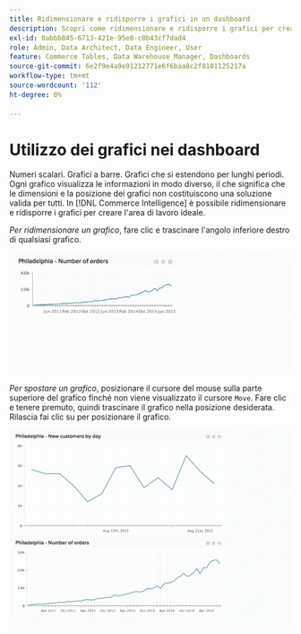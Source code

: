 ```yaml
---
title: Ridimensionare e ridisporre i grafici in un dashboard
description: Scopri come ridimensionare e ridisporre i grafici per creare l’area di lavoro ideale.
exl-id: 0abbb845-6713-421e-95e0-c0b43cf7dad4
role: Admin, Data Architect, Data Engineer, User
feature: Commerce Tables, Data Warehouse Manager, Dashboards
source-git-commit: 6e2f9e4a9e91212771e6f6baa8c2f8101125217a
workflow-type: tm+mt
source-wordcount: '112'
ht-degree: 0%

---
```


# Utilizzo dei grafici nei dashboard

Numeri scalari. Grafici a barre. Grafici che si estendono per lunghi periodi. Ogni grafico visualizza le informazioni in modo diverso, il che significa che le dimensioni e la posizione dei grafici non costituiscono una soluzione valida per tutti. In [!DNL Commerce Intelligence] è possibile ridimensionare e ridisporre i grafici per creare l&#39;area di lavoro ideale.

*Per ridimensionare un grafico*, fare clic e trascinare l&#39;angolo inferiore destro di qualsiasi grafico.

![ridimensiona grafico](../../assets/Resize_Chart_in_Dashboard.gif)

*Per spostare un grafico*, posizionare il cursore del mouse sulla parte superiore del grafico finché non viene visualizzato il cursore `Move`. Fare clic e tenere premuto, quindi trascinare il grafico nella posizione desiderata. Rilascia fai clic su per posizionare il grafico.

![sposta grafico](../../assets/Move_Chart_in_Dashboard.gif)
